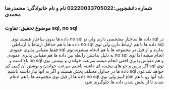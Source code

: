 <h3>  شماره دانشجویی:02220033705022 نام و نام خانوادگی: محمدرضا محمدی</h3>
<h3>موضوع تحقیق: تفاوت sql, no sql</h3>

<div dir="rtl">
  در sql داده ها ساختار مشخصی دارند ولی تو no sql داده ها بدون ساختار هستند،توی sql داده ها با هم ارتباط دارن ولی توی no sql داده ها با هم حداقل ارتباط یا ارتباطی ندارند و از قبل در مجموعه ها با هم ادغام میشوند،توی sql فقط مقیاس پذیری عمودی انجام میشه اما توی no sql به دلیل نداشتن رابطه بین داده ها هم مقیاس پذیری عمودی و هم مقیاس پذیری افقی انجام میشه،سرعت خواندن و نوشتن توی no sql بالا است و توی sql اگر پرس و جو های پیچیده ای داشته باشیم سرعت خواندن و نوشتن آن کمی کم خواهد شد،توی sql داده ها در جداول مختلف پخش هستند و اگر به آنها نیاز داشته باشیم باید آنها رو با هم join کنیم ولی توی no sql داده ها از قبل توی مجموعه ها با هم ادغام شدند تا از پخش شدن داده ها جلوگیری شود
</div>
